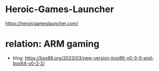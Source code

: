 # Heroic-Games-Launcher
https://heroicgameslauncher.com/

# relation: ARM gaming
- blog: https://box86.org/2023/03/new-version-box86-v0-3-0-and-box64-v0-2-2/
